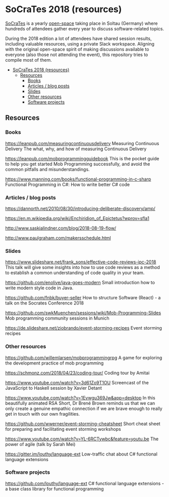 # SoCraTes 2018 (resources)

[SoCraTes](https://socrates-conference.de/) is a yearly [open-space](http://openspaceworld.org/wp2/) taking place in Soltau (Germany) where hundreds of attendees gather every year to discuss software-related topics.

During the 2018 edition a lot of attendees have shared session results, including valuable resources, using a private Slack workspace. Aligning with the original open-space spirit of making discussions available to everyone (also those not attending the event), this repository tries to compile most of them.

<!-- TOC -->

- [SoCraTes 2018 (resources)](#socrates-2018-resources)
    - [Resources](#resources)
        - [Books](#books)
        - [Articles / blog posts](#articles--blog-posts)
        - [Slides](#slides)
        - [Other resources](#other-resources)
        - [Software projects](#software-projects)

<!-- /TOC -->

## Resources 

### Books 

https://leanpub.com/measuringcontinuousdelivery
Measuring Continuous Delivery
The what, why, and how of measuring Continuous Delivery

https://leanpub.com/mobprogrammingguidebook
This is the pocket guide to help you get started Mob Programming successfully, and avoid the common pitfalls and misunderstandings.

https://www.manning.com/books/functional-programming-in-c-sharp
Functional Programming in C#: How to write better C# code

### Articles / blog posts

https://dannorth.net/2010/08/30/introducing-deliberate-discovery/amp/

https://en.m.wikipedia.org/wiki/Enchiridion_of_Epictetus?wprov=sfla1

http://www.saskialindner.com/blog/2018-08-19-flow/

http://www.paulgraham.com/makersschedule.html


### Slides

https://www.slideshare.net/frank_sons/effective-code-reviews-ipc-2018
This talk will give some insights into how to use code reviews as a method to establish a common understanding of code quality in your team. 

https://github.com/enolive/java-goes-modern
Small introduction how to write modern style code in Java.

https://github.com/fnbk/buyer-seller
How to structure Software (React) - a talk on the Socrates Conference 2018

https://github.com/swkMuenchen/sessions/wiki/Mob-Programming-Slides
Mob programming community sessions in Munich

https://de.slideshare.net/ziobrando/event-storming-recipes
Event storming recipes

### Other resources 

https://github.com/willemlarsen/mobprogrammingrpg
A game for exploring the development practice of mob programming

https://schmonz.com/2018/04/23/coding-tour/
Coding tour by Amitai

https://www.youtube.com/watch?v=3d61Zo9T1OU
Screencast of the JavaScript to Haskell session by Xavier Detant

https://www.youtube.com/watch?v=1Evwgu369Jw&app=desktop
In this beautifully animated RSA Short, Dr Brené Brown reminds us that we can only create a genuine empathic connection if we are brave enough to really get in touch with our own fragilities. 

https://github.com/wwerner/event-storming-cheatsheet
Short cheat sheet for preparing and facilitating event storming workshops

https://www.youtube.com/watch?v=YL-6RCTywbc&feature=youtu.be
The power of agile (talk by Sarah Mei)

https://gitter.im/louthy/language-ext
Low-traffic chat about C# functional language extensions

### Software projects

https://github.com/louthy/language-ext
C# functional language extensions - a base class library for functional programming
